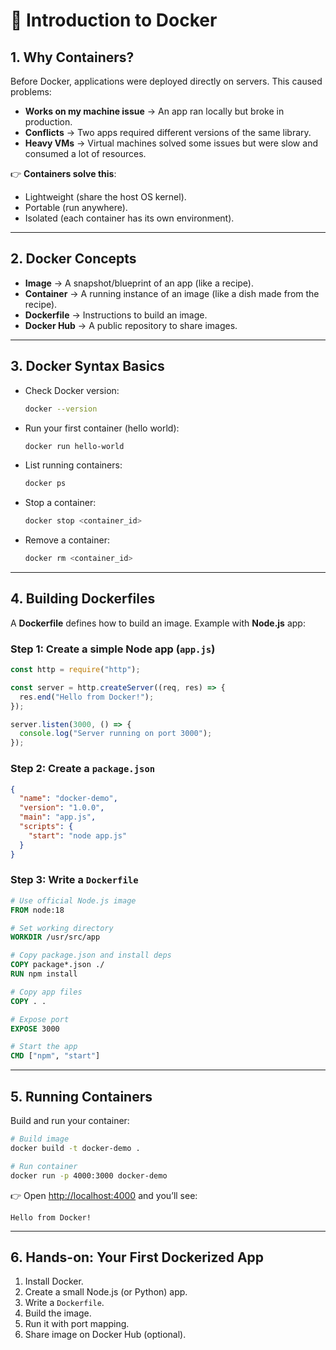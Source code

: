 # 🚀 Introduction to Docker

## 1. Why Containers?

Before Docker, applications were deployed directly on servers. This caused problems:

- **Works on my machine issue** → An app ran locally but broke in production.
- **Conflicts** → Two apps required different versions of the same library.
- **Heavy VMs** → Virtual machines solved some issues but were slow and consumed a lot of resources.

👉 **Containers solve this**:

- Lightweight (share the host OS kernel).
- Portable (run anywhere).
- Isolated (each container has its own environment).

---

## 2. Docker Concepts

- **Image** → A snapshot/blueprint of an app (like a recipe).
- **Container** → A running instance of an image (like a dish made from the recipe).
- **Dockerfile** → Instructions to build an image.
- **Docker Hub** → A public repository to share images.

---

## 3. Docker Syntax Basics

- Check Docker version:
  ```bash
  docker --version
  ```
- Run your first container (hello world):
  ```bash
  docker run hello-world
  ```
- List running containers:
  ```bash
  docker ps
  ```
- Stop a container:
  ```bash
  docker stop <container_id>
  ```
- Remove a container:
  ```bash
  docker rm <container_id>
  ```

---

## 4. Building Dockerfiles

A **Dockerfile** defines how to build an image. Example with **Node.js** app:

### Step 1: Create a simple Node app (`app.js`)

```js
const http = require("http");

const server = http.createServer((req, res) => {
  res.end("Hello from Docker!");
});

server.listen(3000, () => {
  console.log("Server running on port 3000");
});
```

### Step 2: Create a `package.json`

```json
{
  "name": "docker-demo",
  "version": "1.0.0",
  "main": "app.js",
  "scripts": {
    "start": "node app.js"
  }
}
```

### Step 3: Write a `Dockerfile`

```dockerfile
# Use official Node.js image
FROM node:18

# Set working directory
WORKDIR /usr/src/app

# Copy package.json and install deps
COPY package*.json ./
RUN npm install

# Copy app files
COPY . .

# Expose port
EXPOSE 3000

# Start the app
CMD ["npm", "start"]
```

---

## 5. Running Containers

Build and run your container:

```bash
# Build image
docker build -t docker-demo .

# Run container
docker run -p 4000:3000 docker-demo
```

👉 Open [http://localhost:4000](http://localhost:4000) and you’ll see:

```
Hello from Docker!
```

---

## 6. Hands-on: Your First Dockerized App

1. Install Docker.
2. Create a small Node.js (or Python) app.
3. Write a `Dockerfile`.
4. Build the image.
5. Run it with port mapping.
6. Share image on Docker Hub (optional).
